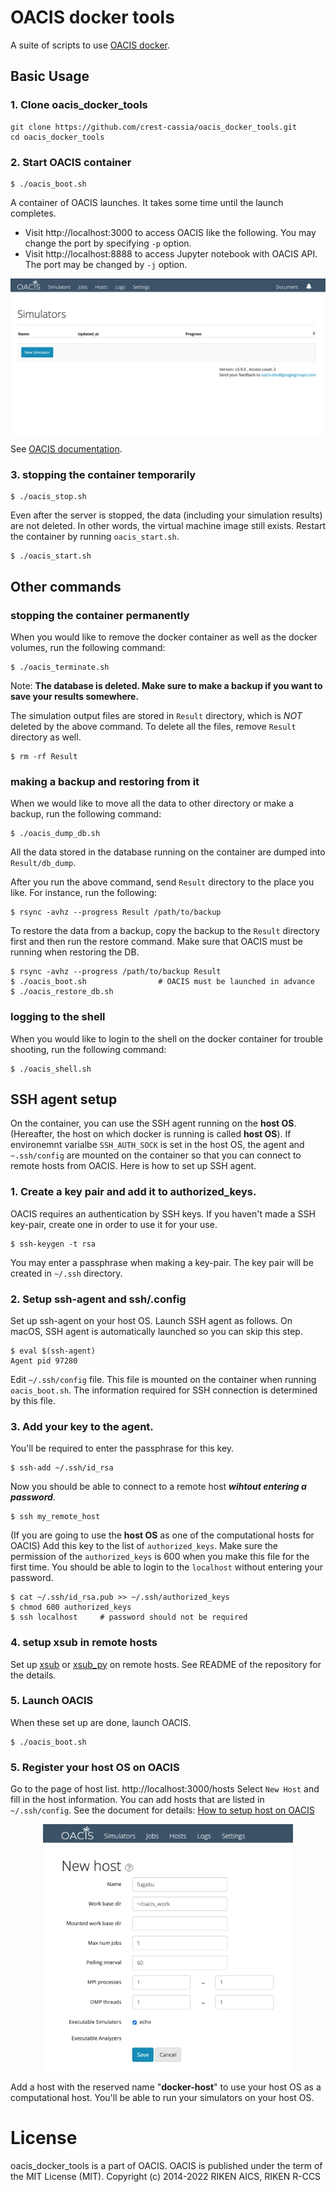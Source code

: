 # OACIS docker tools

A suite of scripts to use [OACIS docker](https://github.com/crest-cassia/oacis_docker).

## Basic Usage

### 1. Clone oacis_docker_tools

```shell
git clone https://github.com/crest-cassia/oacis_docker_tools.git
cd oacis_docker_tools
```

### 2. Start OACIS container

```shell
$ ./oacis_boot.sh
```

A container of OACIS launches. It takes some time until the launch completes.

- Visit http://localhost:3000 to access OACIS like the following. You may change the port by specifying `-p` option.
- Visit http://localhost:8888 to access Jupyter notebook with OACIS API. The port may be changed by `-j` option.

<img src="./fig/top.png" width="600" style="display: block; margin: auto;">

See [OACIS documentation](http://crest-cassia.github.io/oacis/).

### 3. stopping the container temporarily

```shell
$ ./oacis_stop.sh
```

Even after the server is stopped, the data (including your simulation results) are not deleted. In other words, the virtual machine image still exists.
Restart the container by running `oacis_start.sh`.

```shell
$ ./oacis_start.sh
```

## Other commands

### stopping the container permanently

When you would like to remove the docker container as well as the docker volumes, run the following command:

```shell
$ ./oacis_terminate.sh
```

Note: **The database is deleted. Make sure to make a backup if you want to save your results somewhere.**

The simulation output files are stored in `Result` directory, which is *NOT* deleted by the above command. To delete all the files, remove `Result` directory as well.

```shell
$ rm -rf Result
```

### making a backup and restoring from it

When we would like to move all the data to other directory or make a backup, run the following command:
```shell
$ ./oacis_dump_db.sh
```
All the data stored in the database running on the container are dumped into `Result/db_dump`.

After you run the above command, send `Result` directory to the place you like. For instance, run the following:
```shell
$ rsync -avhz --progress Result /path/to/backup
```

To restore the data from a backup, copy the backup to the `Result` directory first and then run the restore command.
Make sure that OACIS must be running when restoring the DB.
```shell
$ rsync -avhz --progress /path/to/backup Result
$ ./oacis_boot.sh                # OACIS must be launched in advance
$ ./oacis_restore_db.sh
```

### logging to the shell

When you would like to login to the shell on the docker container for trouble shooting, run the following command:

```shell
$ ./oacis_shell.sh
```


## SSH agent setup

On the container, you can use the SSH agent running on the **host OS**. (Hereafter, the host on which docker is running is called **host OS**). If environemnt varialbe `SSH_AUTH_SOCK` is set in the host OS, the agent and `~.ssh/config` are mounted on the container so that you can connect to remote hosts from OACIS.
Here is how to set up SSH agent.

### 1. Create a key pair and add it to authorized_keys.

OACIS requires an authentication by SSH keys. If you haven't made a SSH key-pair, create one in order to use it for your use.

```shell
$ ssh-keygen -t rsa
```

You may enter a passphrase when making a key-pair. The key pair will be created in `~/.ssh` directory.

### 2. Setup ssh-agent and ssh/.config

Set up ssh-agent on your host OS.
Launch SSH agent as follows. On macOS, SSH agent is automatically launched so you can skip this step.

```shell
$ eval $(ssh-agent)
Agent pid 97280
```

Edit `~/.ssh/config` file. This file is mounted on the container when running `oacis_boot.sh`.
The information required for SSH connection is determined by this file.


### 3. Add your key to the agent.

You'll be required to enter the passphrase for this key.

```shell
$ ssh-add ~/.ssh/id_rsa
```

Now you should be able to connect to a remote host ***wihtout entering a password***.

```shell
$ ssh my_remote_host
```

(If you are going to use the **host OS** as one of the computational hosts for OACIS) Add this key to the list of `authorized_keys`. Make sure the permission of the `authorized_keys` is 600 when you make this file for the first time. You should be able to login to the `localhost` without entering your password.

```shell
$ cat ~/.ssh/id_rsa.pub >> ~/.ssh/authorized_keys
$ chmod 600 authorized_keys
$ ssh localhost     # password should not be required
```

### 4. setup xsub in remote hosts

Set up [xsub](http://github.com/crest-cassia/xsub) or [xsub_py](https://github.com/crest-cassia/xsub_py) on remote hosts. See README of the repository for the details.

### 5. Launch OACIS

When these set up are done, launch OACIS.

```shell
$ ./oacis_boot.sh
```

### 5. Register your host OS on OACIS

Go to the page of host list. http://localhost:3000/hosts
Select `New Host` and fill in the host information. You can add hosts that are listed in `~/.ssh/config`.
See the document for details: [How to setup host on OACIS](http://crest-cassia.github.io/oacis/en/configuring_host.html)

<img src="./fig/new_host.png" width="400" style="display: block; margin: auto;">

Add a host with the reserved name "**docker-host**" to use your host OS as a computational host. You'll be able to run your simulators on your host OS.


# License
oacis_docker_tools is a part of OACIS. OACIS is published under the term of the MIT License (MIT).
Copyright (c) 2014-2022 RIKEN AICS, RIKEN R-CCS

